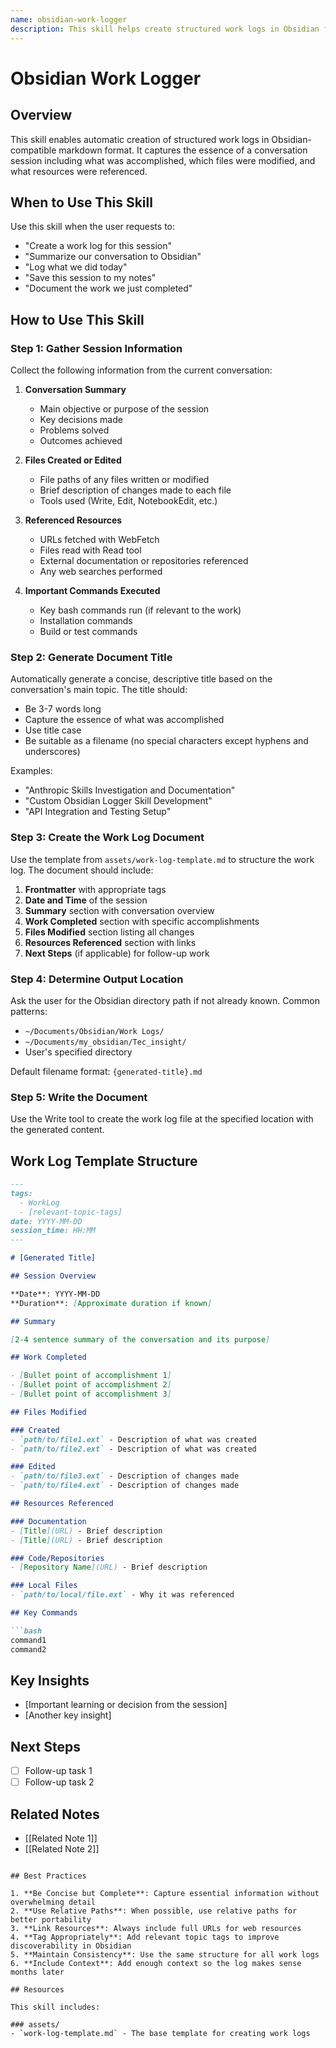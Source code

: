 ```yaml
---
name: obsidian-work-logger
description: This skill helps create structured work logs in Obsidian format after a conversation session. Claude should use this skill when the user asks to summarize or log the current session's work, create a work log, or save conversation results to Obsidian. The skill generates work logs including conversation summary, files created/edited, and referenced resources.
---
```


# Obsidian Work Logger

## Overview

This skill enables automatic creation of structured work logs in Obsidian-compatible markdown format. It captures the essence of a conversation session including what was accomplished, which files were modified, and what resources were referenced.

## When to Use This Skill

Use this skill when the user requests to:
- "Create a work log for this session"
- "Summarize our conversation to Obsidian"
- "Log what we did today"
- "Save this session to my notes"
- "Document the work we just completed"

## How to Use This Skill

### Step 1: Gather Session Information

Collect the following information from the current conversation:

1. **Conversation Summary**
   - Main objective or purpose of the session
   - Key decisions made
   - Problems solved
   - Outcomes achieved

2. **Files Created or Edited**
   - File paths of any files written or modified
   - Brief description of changes made to each file
   - Tools used (Write, Edit, NotebookEdit, etc.)

3. **Referenced Resources**
   - URLs fetched with WebFetch
   - Files read with Read tool
   - External documentation or repositories referenced
   - Any web searches performed

4. **Important Commands Executed**
   - Key bash commands run (if relevant to the work)
   - Installation commands
   - Build or test commands

### Step 2: Generate Document Title

Automatically generate a concise, descriptive title based on the conversation's main topic. The title should:
- Be 3-7 words long
- Capture the essence of what was accomplished
- Use title case
- Be suitable as a filename (no special characters except hyphens and underscores)

Examples:
- "Anthropic Skills Investigation and Documentation"
- "Custom Obsidian Logger Skill Development"
- "API Integration and Testing Setup"

### Step 3: Create the Work Log Document

Use the template from `assets/work-log-template.md` to structure the work log. The document should include:

1. **Frontmatter** with appropriate tags
2. **Date and Time** of the session
3. **Summary** section with conversation overview
4. **Work Completed** section with specific accomplishments
5. **Files Modified** section listing all changes
6. **Resources Referenced** section with links
7. **Next Steps** (if applicable) for follow-up work

### Step 4: Determine Output Location

Ask the user for the Obsidian directory path if not already known. Common patterns:
- `~/Documents/Obsidian/Work Logs/`
- `~/Documents/my_obsidian/Tec_insight/`
- User's specified directory

Default filename format: `{generated-title}.md`

### Step 5: Write the Document

Use the Write tool to create the work log file at the specified location with the generated content.

## Work Log Template Structure

```markdown
---
tags:
  - WorkLog
  - [relevant-topic-tags]
date: YYYY-MM-DD
session_time: HH:MM
---

# [Generated Title]

## Session Overview

**Date**: YYYY-MM-DD
**Duration**: [Approximate duration if known]

## Summary

[2-4 sentence summary of the conversation and its purpose]

## Work Completed

- [Bullet point of accomplishment 1]
- [Bullet point of accomplishment 2]
- [Bullet point of accomplishment 3]

## Files Modified

### Created
- `path/to/file1.ext` - Description of what was created
- `path/to/file2.ext` - Description of what was created

### Edited
- `path/to/file3.ext` - Description of changes made
- `path/to/file4.ext` - Description of changes made

## Resources Referenced

### Documentation
- [Title](URL) - Brief description
- [Title](URL) - Brief description

### Code/Repositories
- [Repository Name](URL) - Brief description

### Local Files
- `path/to/local/file.ext` - Why it was referenced

## Key Commands

```bash
command1
command2
```

## Key Insights

- [Important learning or decision from the session]
- [Another key insight]

## Next Steps

- [ ] Follow-up task 1
- [ ] Follow-up task 2

## Related Notes

- [[Related Note 1]]
- [[Related Note 2]]
```

## Best Practices

1. **Be Concise but Complete**: Capture essential information without overwhelming detail
2. **Use Relative Paths**: When possible, use relative paths for better portability
3. **Link Resources**: Always include full URLs for web resources
4. **Tag Appropriately**: Add relevant topic tags to improve discoverability in Obsidian
5. **Maintain Consistency**: Use the same structure for all work logs
6. **Include Context**: Add enough context so the log makes sense months later

## Resources

This skill includes:

### assets/
- `work-log-template.md` - The base template for creating work logs
